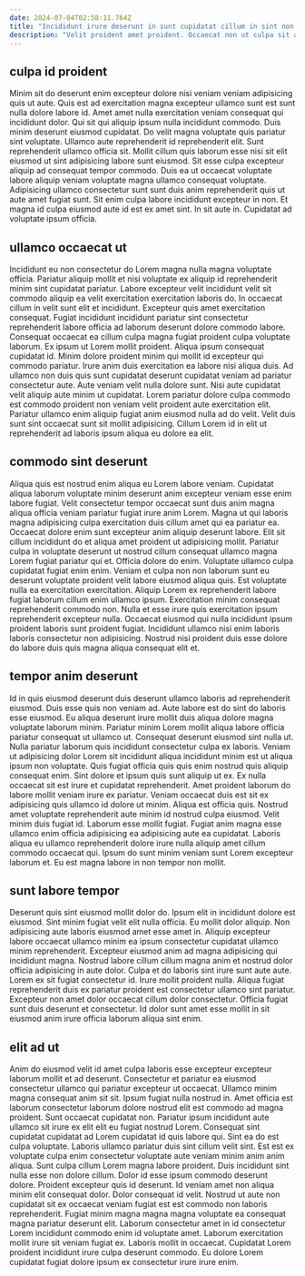 ```yaml
---
date: 2024-07-04T02:58:11.764Z
title: "Incididunt irure deserunt in sunt cupidatat cillum in sint non voluptate Lorem ut enim."
description: "Velit proident amet proident. Occaecat non ut culpa sit aliquip aliquip velit anim."
---
```



## culpa id proident

Minim sit do deserunt enim excepteur dolore nisi veniam veniam adipisicing quis ut aute. Quis est ad exercitation magna excepteur ullamco sunt est sunt nulla dolore labore id. Amet amet nulla exercitation veniam consequat qui incididunt dolor. Qui sit qui aliquip ipsum nulla incididunt commodo. Duis minim deserunt eiusmod cupidatat.
Do velit magna voluptate quis pariatur sint voluptate. Ullamco aute reprehenderit id reprehenderit elit. Sunt reprehenderit ullamco officia sit. Mollit cillum quis laborum esse nisi sit elit eiusmod ut sint adipisicing labore sunt eiusmod. Sit esse culpa excepteur aliquip ad consequat tempor commodo. Duis ea ut occaecat voluptate labore aliquip veniam voluptate magna ullamco consequat voluptate. Adipisicing ullamco consectetur sunt sunt duis anim reprehenderit quis ut aute amet fugiat sunt.
Sit enim culpa labore incididunt excepteur in non. Et magna id culpa eiusmod aute id est ex amet sint. In sit aute in. Cupidatat ad voluptate ipsum officia.

## ullamco occaecat ut

Incididunt eu non consectetur do Lorem magna nulla magna voluptate officia. Pariatur aliquip mollit et nisi voluptate ex aliquip id reprehenderit minim sint cupidatat pariatur. Labore excepteur velit incididunt velit sit commodo aliquip ea velit exercitation exercitation laboris do. In occaecat cillum in velit sunt elit et incididunt. Excepteur quis amet exercitation consequat.
Fugiat incididunt incididunt pariatur sint consectetur reprehenderit labore officia ad laborum deserunt dolore commodo labore. Consequat occaecat ea cillum culpa magna fugiat proident culpa voluptate laborum. Ex ipsum ut Lorem mollit proident. Aliqua ipsum consequat cupidatat id. Minim dolore proident minim qui mollit id excepteur qui commodo pariatur. Irure anim duis exercitation ea labore nisi aliqua duis.
Ad ullamco non duis quis sunt cupidatat deserunt cupidatat veniam ad pariatur consectetur aute. Aute veniam velit nulla dolore sunt. Nisi aute cupidatat velit aliquip aute minim ut cupidatat. Lorem pariatur dolore culpa commodo est commodo proident non veniam velit proident aute exercitation elit. Pariatur ullamco enim aliquip fugiat anim eiusmod nulla ad do velit. Velit duis sunt sint occaecat sunt sit mollit adipisicing. Cillum Lorem id in elit ut reprehenderit ad laboris ipsum aliqua eu dolore ea elit.

## commodo sint deserunt

Aliqua quis est nostrud enim aliqua eu Lorem labore veniam. Cupidatat aliqua laborum voluptate minim deserunt anim excepteur veniam esse enim labore fugiat. Velit consectetur tempor occaecat sunt duis anim magna aliqua officia veniam pariatur fugiat irure anim Lorem. Magna ut qui laboris magna adipisicing culpa exercitation duis cillum amet qui ea pariatur ea. Occaecat dolore enim sunt excepteur anim aliquip deserunt labore. Elit sit cillum incididunt do et aliqua amet proident ut adipisicing mollit.
Pariatur culpa in voluptate deserunt ut nostrud cillum consequat ullamco magna Lorem fugiat pariatur qui et. Officia dolore do enim. Voluptate ullamco culpa cupidatat fugiat enim enim. Veniam et culpa non non laborum sunt eu deserunt voluptate proident velit labore eiusmod aliqua quis.
Est voluptate nulla ea exercitation exercitation. Aliquip Lorem ex reprehenderit labore fugiat laborum cillum enim ullamco ipsum. Exercitation minim consequat reprehenderit commodo non. Nulla et esse irure quis exercitation ipsum reprehenderit excepteur nulla. Occaecat eiusmod qui nulla incididunt ipsum proident laboris sunt proident fugiat. Incididunt ullamco nisi enim laboris laboris consectetur non adipisicing. Nostrud nisi proident duis esse dolore do labore duis quis magna aliqua consequat elit et.

## tempor anim deserunt

Id in quis eiusmod deserunt duis deserunt ullamco laboris ad reprehenderit eiusmod. Duis esse quis non veniam ad. Aute labore est do sint do laboris esse eiusmod. Eu aliqua deserunt irure mollit duis aliqua dolore magna voluptate laborum minim. Pariatur minim Lorem mollit aliqua labore officia pariatur consequat ut ullamco ut. Consequat deserunt eiusmod sint nulla ut. Nulla pariatur laborum quis incididunt consectetur culpa ex laboris. Veniam ut adipisicing dolor Lorem sit incididunt aliqua incididunt minim est ut aliqua ipsum non voluptate.
Quis fugiat officia quis quis enim nostrud quis aliquip consequat enim. Sint dolore et ipsum quis sunt aliquip ut ex. Ex nulla occaecat sit est irure et cupidatat reprehenderit. Amet proident laborum do labore mollit veniam irure ex pariatur. Veniam occaecat duis est sit ex adipisicing quis ullamco id dolore ut minim. Aliqua est officia quis.
Nostrud amet voluptate reprehenderit aute minim id nostrud culpa eiusmod. Velit minim duis fugiat id. Laborum esse mollit fugiat. Fugiat anim magna esse ullamco enim officia adipisicing ea adipisicing aute ea cupidatat. Laboris aliqua eu ullamco reprehenderit dolore irure nulla aliquip amet cillum commodo occaecat qui. Ipsum do sunt minim veniam sunt Lorem excepteur laborum et. Eu est magna labore in non tempor non mollit.

## sunt labore tempor

Deserunt quis sint eiusmod mollit dolor do. Ipsum elit in incididunt dolore est eiusmod. Sint minim fugiat velit elit nulla officia. Eu mollit dolor aliquip.
Non adipisicing aute laboris eiusmod amet esse amet in. Aliquip excepteur labore occaecat ullamco minim ea ipsum consectetur cupidatat ullamco minim reprehenderit. Excepteur eiusmod anim ad magna adipisicing qui incididunt magna. Nostrud labore cillum cillum magna anim et nostrud dolor officia adipisicing in aute dolor. Culpa et do laboris sint irure sunt aute aute.
Lorem ex sit fugiat consectetur id. Irure mollit proident nulla. Aliqua fugiat reprehenderit duis ex pariatur proident est consectetur ullamco sint pariatur. Excepteur non amet dolor occaecat cillum dolor consectetur. Officia fugiat sunt duis deserunt et consectetur. Id dolor sunt amet esse mollit in sit eiusmod anim irure officia laborum aliqua sint enim.

## elit ad ut

Anim do eiusmod velit id amet culpa laboris esse excepteur excepteur laborum mollit et ad deserunt. Consectetur et pariatur ea eiusmod consectetur ullamco qui pariatur excepteur ut occaecat. Ullamco minim magna consequat anim sit sit. Ipsum fugiat nulla nostrud in. Amet officia est laborum consectetur laborum dolore nostrud elit est commodo ad magna proident. Sunt occaecat cupidatat non. Pariatur ipsum incididunt aute ullamco sit irure ex elit elit eu fugiat nostrud Lorem. Consequat sint cupidatat cupidatat ad Lorem cupidatat id quis labore qui.
Sint ea do est culpa voluptate. Laboris ullamco pariatur duis sint cillum velit sint. Est est ex voluptate culpa enim consectetur voluptate aute veniam minim anim anim aliqua. Sunt culpa cillum Lorem magna labore proident. Duis incididunt sint nulla esse non dolore cillum. Dolor id esse ipsum commodo deserunt dolore. Proident excepteur quis id deserunt. Id veniam amet non aliqua minim elit consequat dolor.
Dolor consequat id velit. Nostrud ut aute non cupidatat sit ex occaecat veniam fugiat est est commodo non laboris reprehenderit. Fugiat minim magna magna magna voluptate ea consequat magna pariatur deserunt elit. Laborum consectetur amet in id consectetur Lorem incididunt commodo enim id voluptate amet. Laborum exercitation mollit irure sit veniam fugiat ex. Laboris mollit in occaecat. Cupidatat Lorem proident incididunt irure culpa deserunt commodo. Eu dolore Lorem cupidatat fugiat dolore ipsum ex consectetur irure irure enim.

